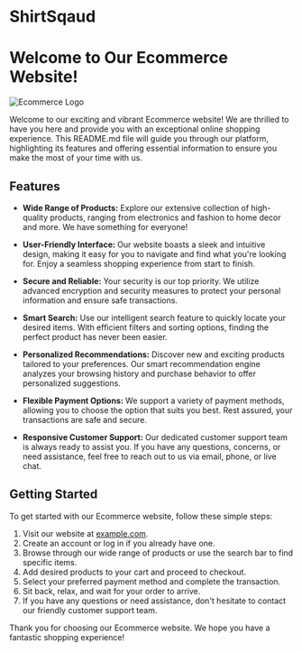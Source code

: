 # ShirtSqaud 

# Welcome to Our Ecommerce Website!

![Ecommerce Logo](https://shirtsquad.vercel.app/logo3.png)

Welcome to our exciting and vibrant Ecommerce website! We are thrilled to have you here and provide you with an exceptional online shopping experience. This README.md file will guide you through our platform, highlighting its features and offering essential information to ensure you make the most of your time with us.

## Features

- **Wide Range of Products:** Explore our extensive collection of high-quality products, ranging from electronics and fashion to home decor and more. We have something for everyone!

- **User-Friendly Interface:** Our website boasts a sleek and intuitive design, making it easy for you to navigate and find what you're looking for. Enjoy a seamless shopping experience from start to finish.

- **Secure and Reliable:** Your security is our top priority. We utilize advanced encryption and security measures to protect your personal information and ensure safe transactions.

- **Smart Search:** Use our intelligent search feature to quickly locate your desired items. With efficient filters and sorting options, finding the perfect product has never been easier.

- **Personalized Recommendations:** Discover new and exciting products tailored to your preferences. Our smart recommendation engine analyzes your browsing history and purchase behavior to offer personalized suggestions.

- **Flexible Payment Options:** We support a variety of payment methods, allowing you to choose the option that suits you best. Rest assured, your transactions are safe and secure.

- **Responsive Customer Support:** Our dedicated customer support team is always ready to assist you. If you have any questions, concerns, or need assistance, feel free to reach out to us via email, phone, or live chat.

## Getting Started

To get started with our Ecommerce website, follow these simple steps:
1. Visit our website at [example.com](https://example.com).
2. Create an account or log in if you already have one.
3. Browse through our wide range of products or use the search bar to find specific items.
4. Add desired products to your cart and proceed to checkout.
5. Select your preferred payment method and complete the transaction.
6. Sit back, relax, and wait for your order to arrive.
7. If you have any questions or need assistance, don't hesitate to contact our friendly customer support team.

Thank you for choosing our Ecommerce website. We hope you have a fantastic shopping experience!


